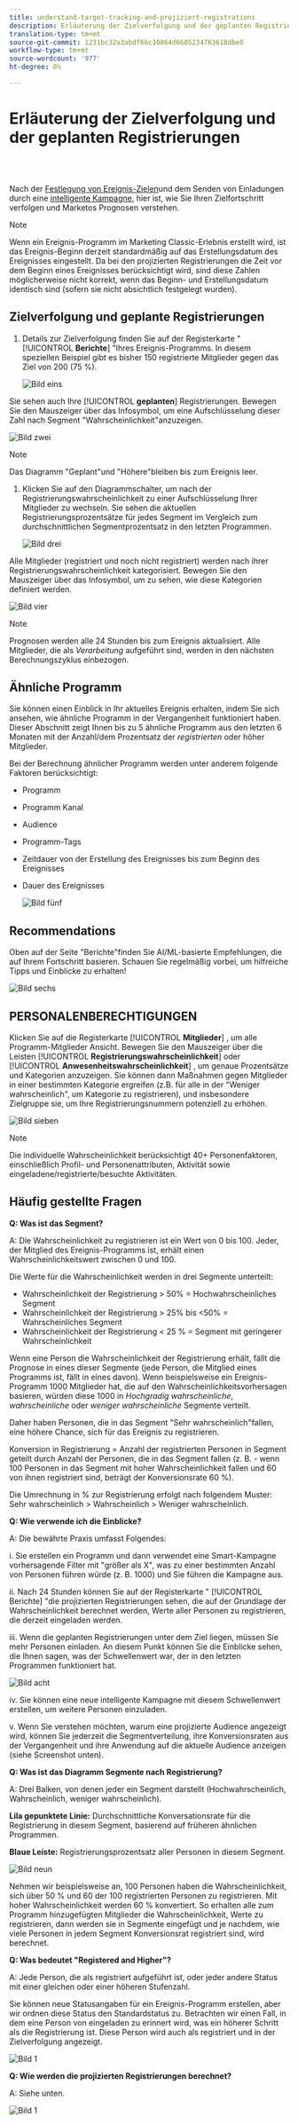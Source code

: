 ```yaml
---
title: understand-target-tracking-and-projiziert-registrations
description: Erläuterung der Zielverfolgung und der geplanten Registrierungen
translation-type: tm+mt
source-git-commit: 1231bc32a3abdf66c10864d6605234763618dbe0
workflow-type: tm+mt
source-wordcount: '977'
ht-degree: 0%

---
```



# Erläuterung der Zielverfolgung und der geplanten Registrierungen

<br> 

Nach der [Festlegung von Ereignis-Zielen](/help/sky/setting-event-goals.md)und dem Senden von Einladungen durch eine [intelligente Kampagne](/help/sky/create-a-smart-campaign.md), hier ist, wie Sie Ihren Zielfortschritt verfolgen und Marketos Prognosen verstehen.

>[!NOTE]
>
>Wenn ein Ereignis-Programm im Marketing Classic-Erlebnis erstellt wird, ist das Ereignis-Beginn derzeit standardmäßig auf das Erstellungsdatum des Ereignisses eingestellt. Da bei den projizierten Registrierungen die Zeit vor dem Beginn eines Ereignisses berücksichtigt wird, sind diese Zahlen möglicherweise nicht korrekt, wenn das Beginn- und Erstellungsdatum identisch sind (sofern sie nicht absichtlich festgelegt wurden).

## Zielverfolgung und geplante Registrierungen

1. Details zur Zielverfolgung finden Sie auf der Registerkarte &quot; [!UICONTROL **Berichte**] &quot;Ihres Ereignis-Programms. In diesem speziellen Beispiel gibt es bisher 150 registrierte Mitglieder gegen das Ziel von 200 (75 %).

   ![Bild eins](/help/sky/assets/predictive-audiences/understanding-goal-tracking-and-projected-registrations/understanding-goal-tracking-and-projected-registrations-1.png)

Sie sehen auch Ihre [!UICONTROL **geplanten**] Registrierungen. Bewegen Sie den Mauszeiger über das Infosymbol, um eine Aufschlüsselung dieser Zahl nach Segment &quot;Wahrscheinlichkeit&quot;anzuzeigen.

![Bild zwei](/help/sky/assets/predictive-audiences/understanding-goal-tracking-and-projected-registrations/understanding-goal-tracking-and-projected-registrations-2.png)

>[!NOTE]
>
>Das Diagramm &quot;Geplant&quot;und &quot;Höhere&quot;bleiben bis zum Ereignis leer.

1. Klicken Sie auf den Diagrammschalter, um nach der Registrierungswahrscheinlichkeit zu einer Aufschlüsselung Ihrer Mitglieder zu wechseln. Sie sehen die aktuellen Registrierungsprozentsätze für jedes Segment im Vergleich zum durchschnittlichen Segmentprozentsatz in den letzten Programmen.

   ![Bild drei](/help/sky/assets/predictive-audiences/understanding-goal-tracking-and-projected-registrations/understanding-goal-tracking-and-projected-registrations-3.png)

Alle Mitglieder (registriert und noch nicht registriert) werden nach ihrer Registrierungswahrscheinlichkeit kategorisiert. Bewegen Sie den Mauszeiger über das Infosymbol, um zu sehen, wie diese Kategorien definiert werden.

![Bild vier](/help/sky/assets/predictive-audiences/understanding-goal-tracking-and-projected-registrations/understanding-goal-tracking-and-projected-registrations-4.png)

>[!NOTE]
>
>Prognosen werden alle 24 Stunden bis zum Ereignis aktualisiert. Alle Mitglieder, die als _Verarbeitung_ aufgeführt sind, werden in den nächsten Berechnungszyklus einbezogen.

## Ähnliche Programm

Sie können einen Einblick in Ihr aktuelles Ereignis erhalten, indem Sie sich ansehen, wie ähnliche Programm in der Vergangenheit funktioniert haben. Dieser Abschnitt zeigt Ihnen bis zu 5 ähnliche Programm aus den letzten 6 Monaten mit der Anzahl/dem Prozentsatz der _registrierten_ oder höher Mitglieder.

Bei der Berechnung ähnlicher Programm werden unter anderem folgende Faktoren berücksichtigt:

* Programm
* Programm Kanal
* Audience
* Programm-Tags
* Zeitdauer von der Erstellung des Ereignisses bis zum Beginn des Ereignisses
* Dauer des Ereignisses

   ![Bild fünf](/help/sky/assets/predictive-audiences/understanding-goal-tracking-and-projected-registrations/understanding-goal-tracking-and-projected-registrations-5.png)

## Recommendations

Oben auf der Seite &quot;Berichte&quot;finden Sie AI/ML-basierte Empfehlungen, die auf Ihrem Fortschritt basieren. Schauen Sie regelmäßig vorbei, um hilfreiche Tipps und Einblicke zu erhalten!

![Bild sechs](/help/sky/assets/predictive-audiences/understanding-goal-tracking-and-projected-registrations/understanding-goal-tracking-and-projected-registrations-6.png)

## PERSONALENBERECHTIGUNGEN

Klicken Sie auf die Registerkarte [!UICONTROL **Mitglieder**] , um alle Programm-Mitglieder Ansicht. Bewegen Sie den Mauszeiger über die Leisten [!UICONTROL **Registrierungswahrscheinlichkeit**] oder [!UICONTROL **Anwesenheitswahrscheinlichkeit**] , um genaue Prozentsätze und Kategorien anzuzeigen. Sie können dann Maßnahmen gegen Mitglieder in einer bestimmten Kategorie ergreifen (z.B. für alle in der &quot;Weniger wahrscheinlich&quot;, um Kategorie zu registrieren), und insbesondere Zielgruppe sie, um Ihre Registrierungsnummern potenziell zu erhöhen.

![Bild sieben](/help/sky/assets/predictive-audiences/understanding-goal-tracking-and-projected-registrations/understanding-goal-tracking-and-projected-registrations-7.png)

>[!NOTE]
>
>Die individuelle Wahrscheinlichkeit berücksichtigt 40+ Personenfaktoren, einschließlich Profil- und Personenattributen, Aktivität sowie eingeladene/registrierte/besuchte Aktivitäten.

## Häufig gestellte Fragen

**Q: Was ist das Segment?**

A: Die Wahrscheinlichkeit zu registrieren ist ein Wert von 0 bis 100. Jeder, der Mitglied des Ereignis-Programms ist, erhält einen Wahrscheinlichkeitswert zwischen 0 und 100.

Die Werte für die Wahrscheinlichkeit werden in drei Segmente unterteilt:

* Wahrscheinlichkeit der Registrierung > 50% = Hochwahrscheinliches Segment
* Wahrscheinlichkeit der Registrierung > 25% bis &lt;50% = Wahrscheinliches Segment
* Wahrscheinlichkeit der Registrierung &lt; 25 % = Segment mit geringerer Wahrscheinlichkeit

Wenn eine Person die Wahrscheinlichkeit der Registrierung erhält, fällt die Prognose in eines dieser Segmente (jede Person, die Mitglied eines Programms ist, fällt in eines davon). Wenn beispielsweise ein Ereignis-Programm 1000 Mitglieder hat, die auf den Wahrscheinlichkeitsvorhersagen basieren, würden diese 1000 in _Hochgradig wahrscheinliche_, _wahrscheinliche_ oder _weniger wahrscheinliche_ Segmente verteilt.

Daher haben Personen, die in das Segment &quot;Sehr wahrscheinlich&quot;fallen, eine höhere Chance, sich für das Ereignis zu registrieren.

Konversion in Registrierung = Anzahl der registrierten Personen in Segment geteilt durch Anzahl der Personen, die in das Segment fallen (z. B. - wenn 100 Personen in das Segment mit hoher Wahrscheinlichkeit fallen und 60 von ihnen registriert sind, beträgt der Konversionsrate 60 %).

Die Umrechnung in % zur Registrierung erfolgt nach folgendem Muster: Sehr wahrscheinlich > Wahrscheinlich > Weniger wahrscheinlich.

**Q: Wie verwende ich die Einblicke?**

A: Die bewährte Praxis umfasst Folgendes:

i. Sie erstellen ein Programm und dann verwendet eine Smart-Kampagne vorhersagende Filter mit &quot;größer als X&quot;, was zu einer bestimmten Anzahl von Personen führen würde (z. B. 1000) und Sie führen die Kampagne aus.

ii. Nach 24 Stunden können Sie auf der Registerkarte &quot; [!UICONTROL Berichte] &quot;die projizierten Registrierungen sehen, die auf der Grundlage der Wahrscheinlichkeit berechnet werden, Werte aller Personen zu registrieren, die derzeit eingeladen werden.

iii. Wenn die geplanten Registrierungen unter dem Ziel liegen, müssen Sie mehr Personen einladen. An diesem Punkt können Sie die Einblicke sehen, die Ihnen sagen, was der Schwellenwert war, der in den letzten Programmen funktioniert hat.

![Bild acht](/help/sky/assets/predictive-audiences/understanding-goal-tracking-and-projected-registrations/understanding-goal-tracking-and-projected-registrations-8.png)

iv. Sie können eine neue intelligente Kampagne mit diesem Schwellenwert erstellen, um weitere Personen einzuladen.

v. Wenn Sie verstehen möchten, warum eine projizierte Audience angezeigt wird, können Sie jederzeit die Segmentverteilung, ihre Konversionsraten aus der Vergangenheit und ihre Anwendung auf die aktuelle Audience anzeigen (siehe Screenshot unten).

**Q: Was ist das Diagramm Segmente nach Registrierung?**

A: Drei Balken, von denen jeder ein Segment darstellt (Hochwahrscheinlich, Wahrscheinlich, weniger wahrscheinlich).

**Lila gepunktete Linie:** Durchschnittliche Konversationsrate für die Registrierung in diesem Segment, basierend auf früheren ähnlichen Programmen.

**Blaue Leiste:** Registrierungsprozentsatz aller Personen in diesem Segment.

![Bild neun](/help/sky/assets/predictive-audiences/understanding-goal-tracking-and-projected-registrations/understanding-goal-tracking-and-projected-registrations-9.png)

Nehmen wir beispielsweise an, 100 Personen haben die Wahrscheinlichkeit, sich über 50 % und 60 der 100 registrierten Personen zu registrieren. Mit hoher Wahrscheinlichkeit werden 60 % konvertiert. So erhalten alle zum Programm hinzugefügten Mitglieder die Wahrscheinlichkeit, Werte zu registrieren, dann werden sie in Segmente eingefügt und je nachdem, wie viele Personen in jedem Segment Konversionsrat registriert sind, wird berechnet.

**Q: Was bedeutet &quot;Registered and Higher&quot;?**

A: Jede Person, die als registriert aufgeführt ist, oder jeder andere Status mit einer gleichen oder einer höheren Stufenzahl.

Sie können neue Statusangaben für ein Ereignis-Programm erstellen, aber wir ordnen diese Status den Standardstatus zu. Betrachten wir einen Fall, in dem eine Person von eingeladen zu erinnert wird, was ein höherer Schritt als die Registrierung ist. Diese Person wird auch als registriert und in der Zielverfolgung angezeigt.

![Bild 1](/help/sky/assets/predictive-audiences/understanding-goal-tracking-and-projected-registrations/understanding-goal-tracking-and-projected-registrations-10.png)

**Q: Wie werden die projizierten Registrierungen berechnet?**

A: Siehe unten.

![Bild 1](/help/sky/assets/predictive-audiences/understanding-goal-tracking-and-projected-registrations/understanding-goal-tracking-and-projected-registrations-11.png)
